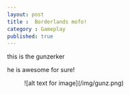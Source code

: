 ```yaml
---
layout: post
title :  Borderlands mofo!
category : Gameplay
published: true
---
```

this is the gunzerker 

he is awesome for sure!
<figure>![alt text for image](/img/gunz.png)</figure>
